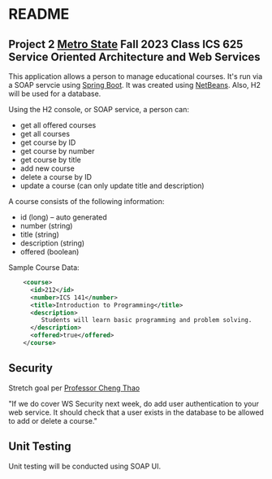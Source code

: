 # README

## Project 2 [Metro State](https://www.metrostate.edu/) Fall 2023 Class ICS 625 Service Oriented Architecture and Web Services


This application allows a person to manage educational courses.  It's run via a SOAP servcie using [Spring Boot](https://spring.io/projects/spring-boot).  It was created using [NetBeans](https://netbeans.apache.org/).  Also, H2 will be used for a database.  

Using the H2 console, or SOAP service, a person can:  

* get all offered courses
* get all courses
* get course by ID
* get course by number
* get course by title
* add new course
* delete a course by ID
* update a course (can only update title and description)


A course consists of the following information:

* id (long) – auto generated
* number (string)
* title (string)
* description (string)
* offered (boolean)


Sample Course Data:

```xml
	<course>
	  <id>212</id>
	  <number>ICS 141</number>
	  <title>Introduction to Programming</title>
	  <description>
		 Students will learn basic programming and problem solving.
	  </description>
	  <offered>true</offered>
	</course>
```

## Security  

Stretch goal per [Professor Cheng Thao](https://www.metrostate.edu/about/directory/cheng-thao)


"If we do cover WS Security next week, do add user authentication to your web service.  It should check that a user exists in the database to be allowed to add or delete a course."


## Unit Testing 

Unit testing will be conducted using SOAP UI.  

